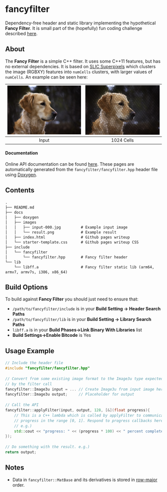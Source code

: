 # fancyfilter

Dependency-free header and static library implementing the hypothetical **Fancy Filter**. It is small part of the (hopefully) fun coding challenge described [here](http://iansachs.github.io/fancyfilter).

About
-----

The **Fancy Filter** is a simple C++ filter. It uses some C++11 features, but has no external dependencies. It is based on [SLIC Superpixels](http://www.kev-smith.com/papers/SLIC_Superpixels.pdf) which clusters the image (RGBXY) features into `numCells` clusters, with larger values of `numCells`. An example can be seen here:

| ![Input](/docs/images/input-000.jpg?raw=true "Input") | ![1024 cells](/docs/images/result.png?raw=true "1024 Cells") |
|:-----------------------------------------------------:|:------------------------------------------------------------:|
| Input                                                 |  1024 Cells                                                  |


#### Documentation

Online API documentation can be found [here](https://iansachs.github.io/fancyfilter/doxygen/html/index.html). These pages are automatically generated from the `fancyfilter/fancyfilter.hpp` header file using [Doxygen](http://www.stack.nl/~dimitri/doxygen/).

Contents
--------

    .
    ├── README.md
    ├── docs
    │   ├── doxygen
    │   ├── images
    │   │   ├── input-000.jpg         # Example input image
    │   │   └── result.png            # Example result
    │   ├── index.html                # Github pages writeup
    │   └── starter-template.css      # Github pages writeup CSS
    ├── include
    │   └── fancyfilter
    │       └── fancyfilter.hpp       # Fancy filter header
    └── lib
        └── libff.a                   # Fancy filter static lib (arm64, armv7, armv7s, i386, x86_64)


Build Options
-------------

To build against **Fancy Filter** you should just need to ensure that:

* `/path/to/fancyfilter/include` is in your **Build Setting -> Header Search Paths**
* `/path/to/fancyfilter/lib` is in your **Build Setting -> Library Search Paths**
* `libff.a` is in your **Build Phases->Link Binary With Libraries** list
* **Build Settings->Enable Bitcode** is Yes


Usage Example
-------------

```c++
// Include the header file
#include "fancyfilter/fancyfilter.hpp"

// Convert from some existing image format to the Image3u type expected
// by the filter call
fancyfilter::Image3u input = ... // Create Image3u from input image here
fancyfilter::Image3u output;     // Placeholder for output

// Call the API
fancyfilter::applyFilter(input, output, 128, [&](float progress){
    // This is a C++ lambda which is called by applyFilter to communicate 
    // progress in the range [0, 1]. Respond to progress callbacks here.
    // e.g.) 
    std::cout << "progress: " << (progress * 100) << " percent complete" << std::endl;
});

// Do something with the result. e.g.)
return output; 
```


Notes
-----

* Data in `fancyfilter::MatBase` and its derivatives is stored in [row-major](https://en.wikipedia.org/wiki/Row-major_order) order.


